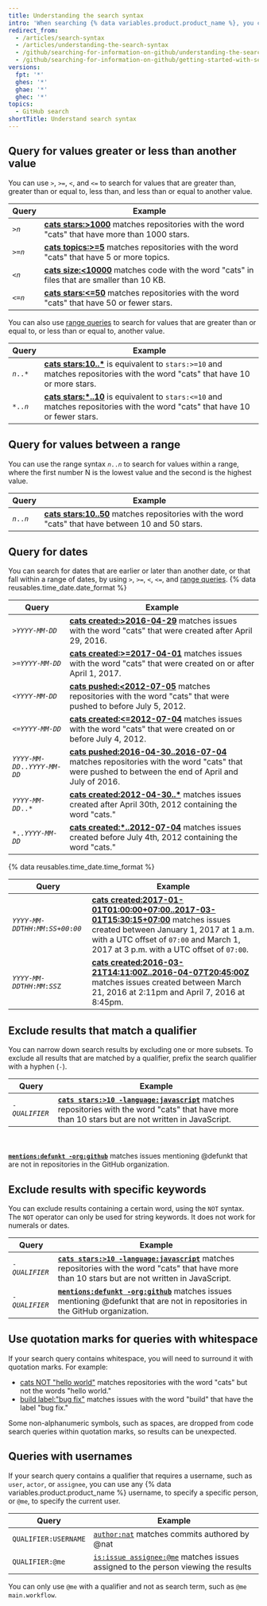 ```yaml
---
title: Understanding the search syntax
intro: 'When searching {% data variables.product.product_name %}, you can construct queries that match specific numbers and words.'
redirect_from:
  - /articles/search-syntax
  - /articles/understanding-the-search-syntax
  - /github/searching-for-information-on-github/understanding-the-search-syntax
  - /github/searching-for-information-on-github/getting-started-with-searching-on-github/understanding-the-search-syntax
versions:
  fpt: '*'
  ghes: '*'
  ghae: '*'
  ghec: '*'
topics:
  - GitHub search
shortTitle: Understand search syntax
---
```

## Query for values greater or less than another value

You can use `>`, `>=`, `<`, and `<=` to search for values that are greater than, greater than or equal to, less than, and less than or equal to another value.

Query  | Example
------------- | -------------
<code>><em>n</em></code> | **[cats stars:>1000](https://github.com/search?utf8=%E2%9C%93&q=cats+stars%3A%3E1000&type=Repositories)** matches repositories with the word "cats" that have more than 1000 stars.
<code>>=<em>n</em></code> | **[cats topics:>=5](https://github.com/search?utf8=%E2%9C%93&q=cats+topics%3A%3E%3D5&type=Repositories)** matches repositories with the word "cats" that have 5 or more topics.
<code><<em>n</em></code> | **[cats size:<10000](https://github.com/search?utf8=%E2%9C%93&q=cats+size%3A%3C10000&type=Code)** matches code with the word "cats" in files that are smaller than 10 KB.
<code><=<em>n</em></code> | **[cats stars:<=50](https://github.com/search?utf8=%E2%9C%93&q=cats+stars%3A%3C%3D50&type=Repositories)** matches repositories with the word "cats" that have 50 or fewer stars.

You can also use [range queries](#query-for-values-between-a-range) to search for values that are greater than or equal to, or less than or equal to, another value.

Query  | Example
------------- | -------------
<code><em>n</em>..*</code> | **[cats stars:10..*](https://github.com/search?utf8=%E2%9C%93&q=cats+stars%3A10..*&type=Repositories)** is equivalent to `stars:>=10` and matches repositories with the word "cats" that have 10 or more stars.
<code>*..<em>n</em></code> | **[cats stars:*..10](https://github.com/search?utf8=%E2%9C%93&q=cats+stars%3A%22*..10%22&type=Repositories)** is equivalent to `stars:<=10` and matches repositories with the word "cats" that have 10 or fewer stars.

## Query for values between a range

You can use the range syntax <code><em>n</em>..<em>n</em></code> to search for values within a range, where the first number N is the lowest value and the second is the highest value.

Query  | Example
------------- | -------------
<code><em>n</em>..<em>n</em></code>  | **[cats stars:10..50](https://github.com/search?utf8=%E2%9C%93&q=cats+stars%3A10..50&type=Repositories)** matches repositories with the word "cats" that have between 10 and 50 stars.

## Query for dates

You can search for dates that are earlier or later than another date, or that fall within a range of dates, by using `>`, `>=`, `<`, `<=`, and [range queries](#query-for-values-between-a-range). {% data reusables.time_date.date_format %}

Query  | Example
------------- | -------------
<code>><em>YYYY</em>-<em>MM</em>-<em>DD</em></code> | **[cats created:>2016-04-29](https://github.com/search?utf8=%E2%9C%93&q=cats+created%3A%3E2016-04-29&type=Issues)** matches issues with the word "cats" that were created after April 29, 2016.
<code>>=<em>YYYY</em>-<em>MM</em>-<em>DD</em></code> | **[cats created:>=2017-04-01](https://github.com/search?utf8=%E2%9C%93&q=cats+created%3A%3E%3D2017-04-01&type=Issues)** matches issues with the word "cats" that were created on or after April 1, 2017.
<code><<em>YYYY</em>-<em>MM</em>-<em>DD</em></code> | **[cats pushed:<2012-07-05](https://github.com/search?q=cats+pushed%3A%3C2012-07-05&type=Repositories&utf8=%E2%9C%93)** matches repositories with the word "cats" that were pushed to before July 5, 2012.
<code><=<em>YYYY</em>-<em>MM</em>-<em>DD</em></code> | **[cats created:<=2012-07-04](https://github.com/search?utf8=%E2%9C%93&q=cats+created%3A%3C%3D2012-07-04&type=Issues)** matches issues with the word "cats" that were created on or before July 4, 2012.
<code><em>YYYY</em>-<em>MM</em>-<em>DD</em>..<em>YYYY</em>-<em>MM</em>-<em>DD</em></code> | **[cats pushed:2016-04-30..2016-07-04](https://github.com/search?utf8=%E2%9C%93&q=cats+pushed%3A2016-04-30..2016-07-04&type=Repositories)** matches repositories with the word "cats" that were pushed to between the end of April and July of 2016.
<code><em>YYYY</em>-<em>MM</em>-<em>DD</em>..*</code> | **[cats created:2012-04-30..*](https://github.com/search?utf8=%E2%9C%93&q=cats+created%3A2012-04-30..*&type=Issues)** matches issues created after April 30th, 2012 containing the word "cats."
<code>*..<em>YYYY</em>-<em>MM</em>-<em>DD</em></code> | **[cats created:*..2012-07-04](https://github.com/search?utf8=%E2%9C%93&q=cats+created%3A*..2012-07-04&type=Issues)** matches issues created before July 4th, 2012 containing the word "cats."

{% data reusables.time_date.time_format %}

Query  | Example
------------- | -------------
<code><em>YYYY</em>-<em>MM</em>-<em>DD</em>T<em>HH</em>:<em>MM</em>:<em>SS</em>+<em>00</em>:<em>00</em></code> | **[cats created:2017-01-01T01:00:00+07:00..2017-03-01T15:30:15+07:00](https://github.com/search?utf8=%E2%9C%93&q=cats+created%3A2017-01-01T01%3A00%3A00%2B07%3A00..2017-03-01T15%3A30%3A15%2B07%3A00&type=Issues)** matches issues created between January 1, 2017 at 1 a.m. with a UTC offset of `07:00` and March 1, 2017 at 3 p.m. with a UTC offset of `07:00`.
<code><em>YYYY</em>-<em>MM</em>-<em>DD</em>T<em>HH</em>:<em>MM</em>:<em>SS</em>Z</code>  | **[cats created:2016-03-21T14:11:00Z..2016-04-07T20:45:00Z](https://github.com/search?utf8=%E2%9C%93&q=cats+created%3A2016-03-21T14%3A11%3A00Z..2016-04-07T20%3A45%3A00Z&type=Issues)** matches issues created between March 21, 2016 at 2:11pm and April 7, 2016 at 8:45pm.

## Exclude results that match a qualifier

You can narrow down search results by excluding one or more subsets. To exclude all results that are matched by a qualifier, prefix the search qualifier with a hyphen (`-`).

Query  | Example
------------- | -------------
<code>-<em>QUALIFIER</em></code>  | **[`cats stars:>10 -language:javascript`](https://github.com/search?q=cats+stars%3A>10+-language%3Ajavascript&type=Repositories)** matches repositories with the word "cats" that have more than 10 stars but are not written in JavaScript.
<br><br> **[`mentions:defunkt -org:github`](https://github.com/search?utf8=%E2%9C%93&q=mentions%3Adefunkt+-org%3Agithub&type=Issues)** matches issues mentioning @defunkt that are not in repositories in the GitHub organization.

## Exclude results with specific keywords

You can exclude results containing a certain word, using the `NOT` syntax. The `NOT` operator can only be used for string keywords. It does not work for numerals or dates.

Query  | Example
------------- | -------------
<code>-<em>QUALIFIER</em></code>  | **[`cats stars:>10 -language:javascript`](https://github.com/search?q=cats+stars%3A>10+-language%3Ajavascript&type=Repositories)** matches repositories with the word "cats" that have more than 10 stars but are not written in JavaScript.
<code>-<em>QUALIFIER</em></code>  | **[`mentions:defunkt -org:github`](https://github.com/search?utf8=%E2%9C%93&q=mentions%3Adefunkt+-org%3Agithub&type=Issues)** matches issues mentioning @defunkt that are not in repositories in the GitHub organization.

## Use quotation marks for queries with whitespace

If your search query contains whitespace, you will need to surround it with quotation marks. For example:

* [cats NOT "hello world"](https://github.com/search?utf8=✓&q=cats+NOT+"hello+world"&type=Repositories) matches repositories with the word "cats" but not the words "hello world."
* [build label:"bug fix"](https://github.com/search?utf8=%E2%9C%93&q=build+label%3A%22bug+fix%22&type=Issues) matches issues with the word "build" that have the label "bug fix."

Some non-alphanumeric symbols, such as spaces, are dropped from code search queries within quotation marks, so results can be unexpected.

## Queries with usernames

If your search query contains a qualifier that requires a username, such as `user`, `actor`, or `assignee`, you can use any {% data variables.product.product_name %} username, to specify a specific person, or `@me`, to specify the current user.

Query  | Example
------------- | -------------
`QUALIFIER:USERNAME` | [`author:nat`](https://github.com/search?q=author%3Anat&type=Commits) matches commits authored by @nat
`QUALIFIER:@me` | [`is:issue assignee:@me`](https://github.com/search?q=is%3Aissue+assignee%3A%40me&type=Issues) matches issues assigned to the person viewing the results

You can only use `@me` with a qualifier and not as search term, such as `@me main.workflow`.
